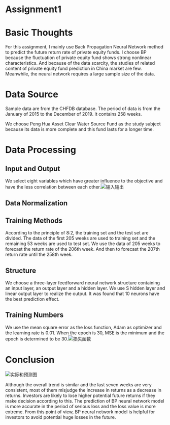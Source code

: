 # Assignment1
Basic Thoughts
==
For this assignment, I mainly use Back Propagation Neural Network method to predict the future return rate of private equity funds. I choose BP because the fluctuation of private equity fund shows strong nonlinear characteristics. And because of the data scarcity, the studies of related content of private equity fund prediction in China market are few. Meanwhile, the neural network requires a large sample size of the data.

Data Source
==
Sample data are from the CHFDB database. The period of data is from the January of 2015 to the December of 2019. It contains 258 weeks.

We choose Peng Hua Asset Clear Water Source Fund as the study subject because its data is more complete and this fund lasts for a longer time. 

Data Processing
==
Input and Output
-
We select eight variables which have greater influence to the objective and have the less correlation between each other.![输入输出](https://user-images.githubusercontent.com/80868998/111778196-43bdb700-88ef-11eb-83d7-ee6748fccbee.png)

Data Normalization
-
Training Methods
-
According to the principle of 8:2, the training set and the test set are divided. The data of the first 205 weeks are used to training set and the remaining 53 weeks are used to test set. We use the data of 205 weeks to forecast the return rate of the 206th week. And then to forecast the 207th return rate until the 258th week.

Structure
-
We choose a three-layer feedforward neural network structure containing an input layer, an output layer and a hidden layer. We use S hidden layer and linear output layer to realize the output. It was found that 10 neurons have the best prediction effect.

Training Numbers
-
We use the mean square error as the loss function, Adam as optimizer and the learning rate is 0.01. When the epoch is 30, MSE is the minimum and the epoch is determined to be 30.![损失函数](https://user-images.githubusercontent.com/80868998/111780263-1de5e180-88f2-11eb-8ba5-4b3110357461.png)

Conclusion
===
![实际和预测图](https://user-images.githubusercontent.com/80868998/111780549-81700f00-88f2-11eb-9a3e-415aaf10a22c.png)

Although the overall trend is similar and the last seven weeks are very consistent, most of them misjudge the increase in returns as a decrease in returns. Investors are likely to lose higher potential future returns if they make decision according to this.
The prediction of BP neural network model is more accurate in the period of serious loss and the loss value is more extreme. From this point of view, BP neural network model is helpful for investors to avoid potential huge losses in the future.
